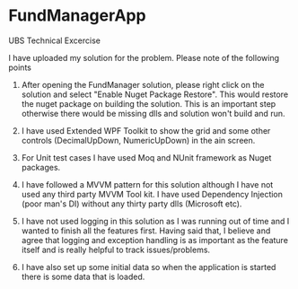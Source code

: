 # FundManagerApp
UBS Technical Excercise

I have uploaded my solution for the problem. Please note of the following points

1) After opening the FundManager solution, please right click on the solution and select "Enable Nuget Package Restore". This would restore the nuget package on building the solution. This is an important step otherwise there would be missing dlls and solution won't build and run.

2) I have used Extended WPF Toolkit to show the grid and some other controls (DecimalUpDown, NumericUpDown) in the ain screen.

3) For Unit test cases I have used Moq and NUnit framework as Nuget packages. 

4) I have followed a MVVM pattern for this solution although I have not used any third party MVVM Tool kit. I have used Dependency Injection (poor man's DI) without any thirty party dlls (Microsoft etc). 

5) I  have not used logging in this solution as I was running out of time and I wanted to finish all the features first. Having said that, I believe and agree that logging and exception handling is as important as the feature itself and is really helpful to track issues/problems.

6) I have also set up some initial data so when the application is started there is some data that is loaded.


